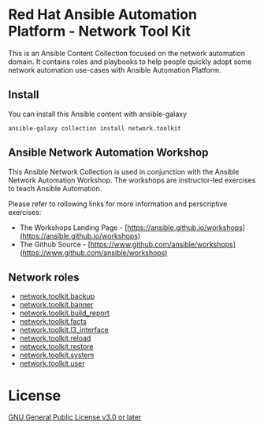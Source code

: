 # Red Hat Ansible Automation Platform - Network Tool Kit

This is an Ansible Content Collection focused on the network automation domain.  It contains roles and playbooks to help people quickly adopt some network automation use-cases with Ansible Automation Platform.

## Install

You can install this Ansible content with ansible-galaxy

```
ansible-galaxy collection install network.toolkit
```

## Ansible Network Automation Workshop

This Ansible Network Collection is used in conjunction with the Ansible Network Automation Workshop.  The workshops are instructor-led exercises to teach Ansible Automation.

Please refer to rollowing links for more information and perscriptive exercises:
- The Workshops Landing Page - [https://ansible.github.io/workshops](https://ansible.github.io/workshops)
- The Github Source - [https://www.github.com/ansible/workshops](https://www.github.com/ansible/workshops)

## Network roles

- [network.toolkit.backup](roles/backup/README.md)
- [network.toolkit.banner](roles/banner/README.md)
- [network.toolkit.build_report](roles/build_report/README.md)
- [network.toolkit.facts](roles/facts/README.md)
- [network.toolkit.l3_interface](roles/l3_interface/README.md)
- [network.toolkit.reload](roles/reload/README.md)
- [network.toolkit.restore](roles/restore/README.md)
- [network.toolkit.system](roles/system/README.md)
- [network.toolkit.user](roles/user/README.md)

# License

[GNU General Public License v3.0 or later](LICENSE)
